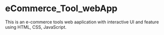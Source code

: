 # eCommerce_Tool_webApp
This is an e-commerce tools web aaplication with interactive UI and feature using HTML, CSS, JavaScript.
